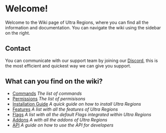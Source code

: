 # Welcome!
Welcome to the Wiki page of Ultra Regions, where you can find all the information and documentation. You can navigate the wiki using the sidebar on the right.
<br>

## Contact
You can communicate with our support team by joining our [Discord](/discord), this is the most efficient and quickest way we can give you support.
<br>

## What can you find on the wiki?
 - [Commands](/wiki/overview) *The list of commands*
 - [Permissions](/wiki/overview) *The list of permisisons*
 - [Installation Guide](/wiki/installation) *A quick guide on how to install Ultra Regions*
 - [Features](/wiki/features) *A list with all the features of Ultra Regions*
 - [Flags](/wiki/flags) *A list with all the default Flags integrated within Ultra Regions*
 - [Addons](/wiki/addons) *A with all the addons of Ultra Regions*
 - [API](/wiki/api) *A guide on how to use the API for developers*


